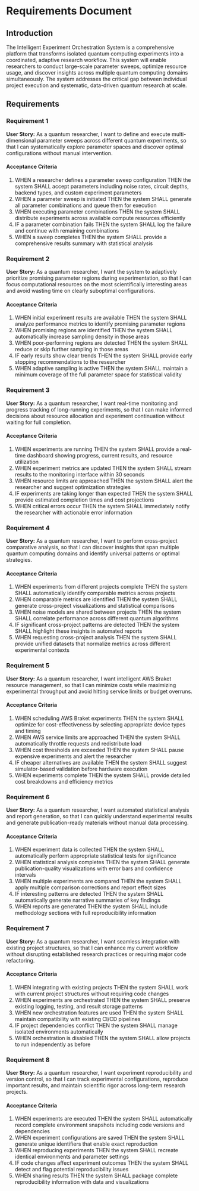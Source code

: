 # Requirements Document

## Introduction

The Intelligent Experiment Orchestration System is a comprehensive platform that transforms isolated quantum computing experiments into a coordinated, adaptive research workflow. This system will enable researchers to conduct large-scale parameter sweeps, optimize resource usage, and discover insights across multiple quantum computing domains simultaneously. The system addresses the critical gap between individual project execution and systematic, data-driven quantum research at scale.

## Requirements

### Requirement 1

**User Story:** As a quantum researcher, I want to define and execute multi-dimensional parameter sweeps across different quantum experiments, so that I can systematically explore parameter spaces and discover optimal configurations without manual intervention.

#### Acceptance Criteria

1. WHEN a researcher defines a parameter sweep configuration THEN the system SHALL accept parameters including noise rates, circuit depths, backend types, and custom experiment parameters
2. WHEN a parameter sweep is initiated THEN the system SHALL generate all parameter combinations and queue them for execution
3. WHEN executing parameter combinations THEN the system SHALL distribute experiments across available compute resources efficiently
4. IF a parameter combination fails THEN the system SHALL log the failure and continue with remaining combinations
5. WHEN a sweep completes THEN the system SHALL provide a comprehensive results summary with statistical analysis

### Requirement 2

**User Story:** As a quantum researcher, I want the system to adaptively prioritize promising parameter regions during experimentation, so that I can focus computational resources on the most scientifically interesting areas and avoid wasting time on clearly suboptimal configurations.

#### Acceptance Criteria

1. WHEN initial experiment results are available THEN the system SHALL analyze performance metrics to identify promising parameter regions
2. WHEN promising regions are identified THEN the system SHALL automatically increase sampling density in those areas
3. WHEN poor-performing regions are detected THEN the system SHALL reduce or skip further sampling in those areas
4. IF early results show clear trends THEN the system SHALL provide early stopping recommendations to the researcher
5. WHEN adaptive sampling is active THEN the system SHALL maintain a minimum coverage of the full parameter space for statistical validity

### Requirement 3

**User Story:** As a quantum researcher, I want real-time monitoring and progress tracking of long-running experiments, so that I can make informed decisions about resource allocation and experiment continuation without waiting for full completion.

#### Acceptance Criteria

1. WHEN experiments are running THEN the system SHALL provide a real-time dashboard showing progress, current results, and resource utilization
2. WHEN experiment metrics are updated THEN the system SHALL stream results to the monitoring interface within 30 seconds
3. WHEN resource limits are approached THEN the system SHALL alert the researcher and suggest optimization strategies
4. IF experiments are taking longer than expected THEN the system SHALL provide estimated completion times and cost projections
5. WHEN critical errors occur THEN the system SHALL immediately notify the researcher with actionable error information

### Requirement 4

**User Story:** As a quantum researcher, I want to perform cross-project comparative analysis, so that I can discover insights that span multiple quantum computing domains and identify universal patterns or optimal strategies.

#### Acceptance Criteria

1. WHEN experiments from different projects complete THEN the system SHALL automatically identify comparable metrics across projects
2. WHEN comparable metrics are identified THEN the system SHALL generate cross-project visualizations and statistical comparisons
3. WHEN noise models are shared between projects THEN the system SHALL correlate performance across different quantum algorithms
4. IF significant cross-project patterns are detected THEN the system SHALL highlight these insights in automated reports
5. WHEN requesting cross-project analysis THEN the system SHALL provide unified datasets that normalize metrics across different experimental contexts

### Requirement 5

**User Story:** As a quantum researcher, I want intelligent AWS Braket resource management, so that I can minimize costs while maximizing experimental throughput and avoid hitting service limits or budget overruns.

#### Acceptance Criteria

1. WHEN scheduling AWS Braket experiments THEN the system SHALL optimize for cost-effectiveness by selecting appropriate device types and timing
2. WHEN AWS service limits are approached THEN the system SHALL automatically throttle requests and redistribute load
3. WHEN cost thresholds are exceeded THEN the system SHALL pause expensive experiments and alert the researcher
4. IF cheaper alternatives are available THEN the system SHALL suggest simulator-based validation before hardware execution
5. WHEN experiments complete THEN the system SHALL provide detailed cost breakdowns and efficiency metrics

### Requirement 6

**User Story:** As a quantum researcher, I want automated statistical analysis and report generation, so that I can quickly understand experimental results and generate publication-ready materials without manual data processing.

#### Acceptance Criteria

1. WHEN experiment data is collected THEN the system SHALL automatically perform appropriate statistical tests for significance
2. WHEN statistical analysis completes THEN the system SHALL generate publication-quality visualizations with error bars and confidence intervals
3. WHEN multiple experiments are compared THEN the system SHALL apply multiple comparison corrections and report effect sizes
4. IF interesting patterns are detected THEN the system SHALL automatically generate narrative summaries of key findings
5. WHEN reports are generated THEN the system SHALL include methodology sections with full reproducibility information

### Requirement 7

**User Story:** As a quantum researcher, I want seamless integration with existing project structures, so that I can enhance my current workflow without disrupting established research practices or requiring major code refactoring.

#### Acceptance Criteria

1. WHEN integrating with existing projects THEN the system SHALL work with current project structures without requiring code changes
2. WHEN experiments are orchestrated THEN the system SHALL preserve existing logging, testing, and result storage patterns
3. WHEN new orchestration features are used THEN the system SHALL maintain compatibility with existing CI/CD pipelines
4. IF project dependencies conflict THEN the system SHALL manage isolated environments automatically
5. WHEN orchestration is disabled THEN the system SHALL allow projects to run independently as before

### Requirement 8

**User Story:** As a quantum researcher, I want experiment reproducibility and version control, so that I can track experimental configurations, reproduce important results, and maintain scientific rigor across long-term research projects.

#### Acceptance Criteria

1. WHEN experiments are executed THEN the system SHALL automatically record complete environment snapshots including code versions and dependencies
2. WHEN experiment configurations are saved THEN the system SHALL generate unique identifiers that enable exact reproduction
3. WHEN reproducing experiments THEN the system SHALL recreate identical environments and parameter settings
4. IF code changes affect experiment outcomes THEN the system SHALL detect and flag potential reproducibility issues
5. WHEN sharing results THEN the system SHALL package complete reproducibility information with data and visualizations